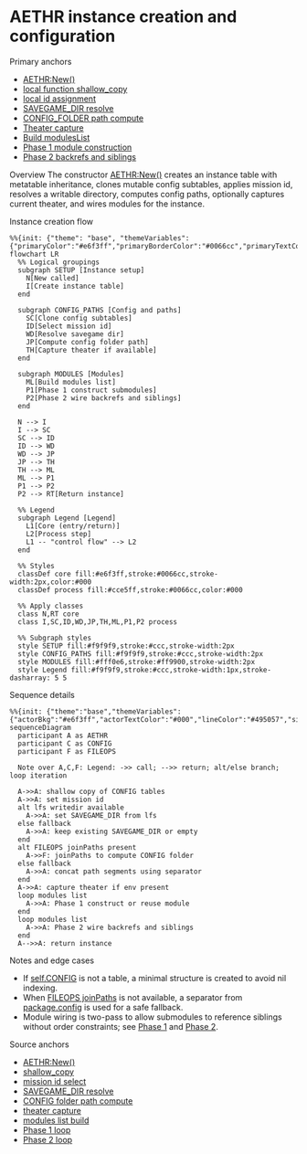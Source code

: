 # AETHR instance creation and configuration

Primary anchors
- [AETHR:New()](../../dev/AETHR.lua:65)
- [local function shallow_copy](../../dev/AETHR.lua:73)
- [local id assignment](../../dev/AETHR.lua:80)
- [SAVEGAME_DIR resolve](../../dev/AETHR.lua:111)
- [CONFIG_FOLDER path compute](../../dev/AETHR.lua:121)
- [Theater capture](../../dev/AETHR.lua:140)
- [Build modulesList](../../dev/AETHR.lua:148)
- [Phase 1 module construction](../../dev/AETHR.lua:155)
- [Phase 2 backrefs and siblings](../../dev/AETHR.lua:172)

Overview
The constructor [AETHR:New()](../../dev/AETHR.lua:65) creates an instance table with metatable inheritance, clones mutable config subtables, applies mission id, resolves a writable directory, computes config paths, optionally captures current theater, and wires modules for the instance.

Instance creation flow

```mermaid
%%{init: {"theme": "base", "themeVariables": {"primaryColor":"#e6f3ff","primaryBorderColor":"#0066cc","primaryTextColor":"#000","lineColor":"#495057","textColor":"#000","fontSize":"14px"}}}%%
flowchart LR
  %% Logical groupings
  subgraph SETUP [Instance setup]
    N[New called]
    I[Create instance table]
  end

  subgraph CONFIG_PATHS [Config and paths]
    SC[Clone config subtables]
    ID[Select mission id]
    WD[Resolve savegame dir]
    JP[Compute config folder path]
    TH[Capture theater if available]
  end

  subgraph MODULES [Modules]
    ML[Build modules list]
    P1[Phase 1 construct submodules]
    P2[Phase 2 wire backrefs and siblings]
  end

  N --> I
  I --> SC
  SC --> ID
  ID --> WD
  WD --> JP
  JP --> TH
  TH --> ML
  ML --> P1
  P1 --> P2
  P2 --> RT[Return instance]

  %% Legend
  subgraph Legend [Legend]
    L1[Core (entry/return)]
    L2[Process step]
    L1 -- "control flow" --> L2
  end

  %% Styles
  classDef core fill:#e6f3ff,stroke:#0066cc,stroke-width:2px,color:#000
  classDef process fill:#cce5ff,stroke:#0066cc,color:#000

  %% Apply classes
  class N,RT core
  class I,SC,ID,WD,JP,TH,ML,P1,P2 process

  %% Subgraph styles
  style SETUP fill:#f9f9f9,stroke:#ccc,stroke-width:2px
  style CONFIG_PATHS fill:#f9f9f9,stroke:#ccc,stroke-width:2px
  style MODULES fill:#fff0e6,stroke:#ff9900,stroke-width:2px
  style Legend fill:#f9f9f9,stroke:#ccc,stroke-width:1px,stroke-dasharray: 5 5
```

Sequence details

```mermaid
%%{init: {"theme":"base","themeVariables":{"actorBkg":"#e6f3ff","actorTextColor":"#000","lineColor":"#495057","signalColor":"#0066cc","signalTextColor":"#000","fontSize":"14px"}}}%%
sequenceDiagram
  participant A as AETHR
  participant C as CONFIG
  participant F as FILEOPS

  Note over A,C,F: Legend: ->> call; -->> return; alt/else branch; loop iteration

  A->>A: shallow copy of CONFIG tables
  A->>A: set mission id
  alt lfs writedir available
    A->>A: set SAVEGAME_DIR from lfs
  else fallback
    A->>A: keep existing SAVEGAME_DIR or empty
  end
  alt FILEOPS joinPaths present
    A->>F: joinPaths to compute CONFIG folder
  else fallback
    A->>A: concat path segments using separator
  end
  A->>A: capture theater if env present
  loop modules list
    A->>A: Phase 1 construct or reuse module
  end
  loop modules list
    A->>A: Phase 2 wire backrefs and siblings
  end
  A-->>A: return instance
```

Notes and edge cases
- If [self.CONFIG](../../dev/AETHR.lua:86) is not a table, a minimal structure is created to avoid nil indexing.
- When [FILEOPS joinPaths](../../dev/AETHR.lua:121) is not available, a separator from [package.config](../../dev/AETHR.lua:132) is used for a safe fallback.
- Module wiring is two-pass to allow submodules to reference siblings without order constraints; see [Phase 1](../../dev/AETHR.lua:155) and [Phase 2](../../dev/AETHR.lua:172).

Source anchors
- [AETHR:New()](../../dev/AETHR.lua:65)
- [shallow_copy](../../dev/AETHR.lua:73)
- [mission id select](../../dev/AETHR.lua:80)
- [SAVEGAME_DIR resolve](../../dev/AETHR.lua:111)
- [CONFIG folder path compute](../../dev/AETHR.lua:121)
- [theater capture](../../dev/AETHR.lua:140)
- [modules list build](../../dev/AETHR.lua:148)
- [Phase 1 loop](../../dev/AETHR.lua:155)
- [Phase 2 loop](../../dev/AETHR.lua:172)